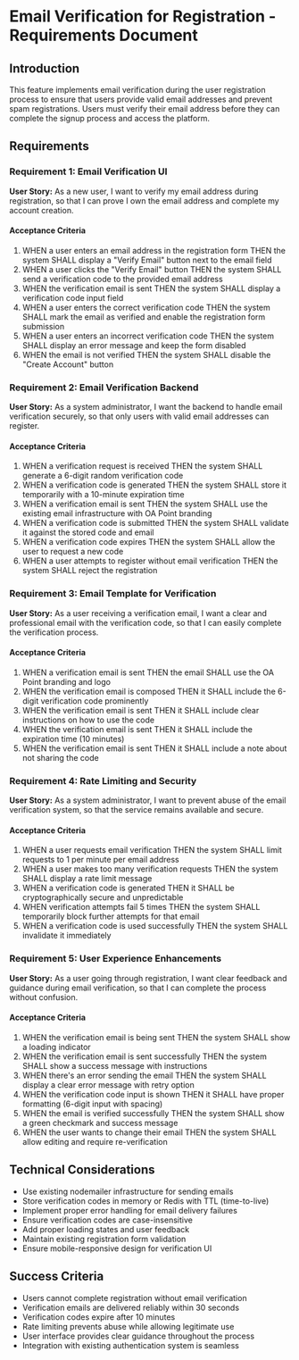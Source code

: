 # Email Verification for Registration - Requirements Document

## Introduction

This feature implements email verification during the user registration process to ensure that users provide valid email addresses and prevent spam registrations. Users must verify their email address before they can complete the signup process and access the platform.

## Requirements

### Requirement 1: Email Verification UI

**User Story:** As a new user, I want to verify my email address during registration, so that I can prove I own the email address and complete my account creation.

#### Acceptance Criteria

1. WHEN a user enters an email address in the registration form THEN the system SHALL display a "Verify Email" button next to the email field
2. WHEN a user clicks the "Verify Email" button THEN the system SHALL send a verification code to the provided email address
3. WHEN the verification email is sent THEN the system SHALL display a verification code input field
4. WHEN a user enters the correct verification code THEN the system SHALL mark the email as verified and enable the registration form submission
5. WHEN a user enters an incorrect verification code THEN the system SHALL display an error message and keep the form disabled
6. WHEN the email is not verified THEN the system SHALL disable the "Create Account" button

### Requirement 2: Email Verification Backend

**User Story:** As a system administrator, I want the backend to handle email verification securely, so that only users with valid email addresses can register.

#### Acceptance Criteria

1. WHEN a verification request is received THEN the system SHALL generate a 6-digit random verification code
2. WHEN a verification code is generated THEN the system SHALL store it temporarily with a 10-minute expiration time
3. WHEN a verification email is sent THEN the system SHALL use the existing email infrastructure with OA Point branding
4. WHEN a verification code is submitted THEN the system SHALL validate it against the stored code and email
5. WHEN a verification code expires THEN the system SHALL allow the user to request a new code
6. WHEN a user attempts to register without email verification THEN the system SHALL reject the registration

### Requirement 3: Email Template for Verification

**User Story:** As a user receiving a verification email, I want a clear and professional email with the verification code, so that I can easily complete the verification process.

#### Acceptance Criteria

1. WHEN a verification email is sent THEN the email SHALL use the OA Point branding and logo
2. WHEN the verification email is composed THEN it SHALL include the 6-digit verification code prominently
3. WHEN the verification email is sent THEN it SHALL include clear instructions on how to use the code
4. WHEN the verification email is sent THEN it SHALL include the expiration time (10 minutes)
5. WHEN the verification email is sent THEN it SHALL include a note about not sharing the code

### Requirement 4: Rate Limiting and Security

**User Story:** As a system administrator, I want to prevent abuse of the email verification system, so that the service remains available and secure.

#### Acceptance Criteria

1. WHEN a user requests email verification THEN the system SHALL limit requests to 1 per minute per email address
2. WHEN a user makes too many verification requests THEN the system SHALL display a rate limit message
3. WHEN a verification code is generated THEN it SHALL be cryptographically secure and unpredictable
4. WHEN verification attempts fail 5 times THEN the system SHALL temporarily block further attempts for that email
5. WHEN a verification code is used successfully THEN the system SHALL invalidate it immediately

### Requirement 5: User Experience Enhancements

**User Story:** As a user going through registration, I want clear feedback and guidance during email verification, so that I can complete the process without confusion.

#### Acceptance Criteria

1. WHEN the verification email is being sent THEN the system SHALL show a loading indicator
2. WHEN the verification email is sent successfully THEN the system SHALL show a success message with instructions
3. WHEN there's an error sending the email THEN the system SHALL display a clear error message with retry option
4. WHEN the verification code input is shown THEN it SHALL have proper formatting (6-digit input with spacing)
5. WHEN the email is verified successfully THEN the system SHALL show a green checkmark and success message
6. WHEN the user wants to change their email THEN the system SHALL allow editing and require re-verification

## Technical Considerations

- Use existing nodemailer infrastructure for sending emails
- Store verification codes in memory or Redis with TTL (time-to-live)
- Implement proper error handling for email delivery failures
- Ensure verification codes are case-insensitive
- Add proper loading states and user feedback
- Maintain existing registration form validation
- Ensure mobile-responsive design for verification UI

## Success Criteria

- Users cannot complete registration without email verification
- Verification emails are delivered reliably within 30 seconds
- Verification codes expire after 10 minutes
- Rate limiting prevents abuse while allowing legitimate use
- User interface provides clear guidance throughout the process
- Integration with existing authentication system is seamless
